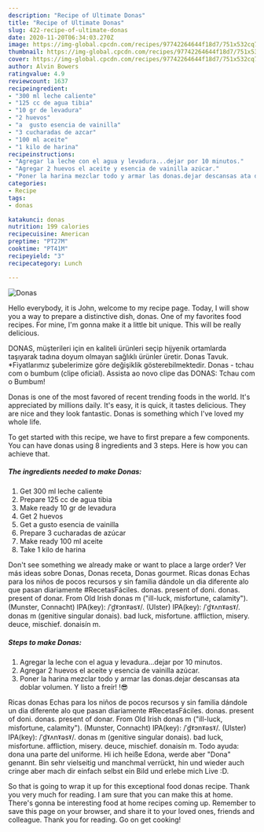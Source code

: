 ```yaml
---
description: "Recipe of Ultimate Donas"
title: "Recipe of Ultimate Donas"
slug: 422-recipe-of-ultimate-donas
date: 2020-11-20T06:34:03.270Z
image: https://img-global.cpcdn.com/recipes/97742264644f18d7/751x532cq70/donas-foto-principal.jpg
thumbnail: https://img-global.cpcdn.com/recipes/97742264644f18d7/751x532cq70/donas-foto-principal.jpg
cover: https://img-global.cpcdn.com/recipes/97742264644f18d7/751x532cq70/donas-foto-principal.jpg
author: Alvin Bowers
ratingvalue: 4.9
reviewcount: 1637
recipeingredient:
- "300 ml leche caliente"
- "125 cc de agua tibia"
- "10 gr de levadura"
- "2 huevos"
- "a  gusto esencia de vainilla"
- "3 cucharadas de azcar"
- "100 ml aceite"
- "1 kilo de harina"
recipeinstructions:
- "Agregar la leche con el agua y levadura...dejar por 10 minutos."
- "Agregar 2 huevos el aceite y esencia de vainilla azúcar."
- "Poner la harina mezclar todo y armar las donas.dejar descansas ata doblar volumen. Y listo a freír! !😎"
categories:
- Recipe
tags:
- donas

katakunci: donas 
nutrition: 199 calories
recipecuisine: American
preptime: "PT27M"
cooktime: "PT41M"
recipeyield: "3"
recipecategory: Lunch

---
```



![Donas](https://img-global.cpcdn.com/recipes/97742264644f18d7/751x532cq70/donas-foto-principal.jpg)

Hello everybody, it is John, welcome to my recipe page. Today, I will show you a way to prepare a distinctive dish, donas. One of my favorites food recipes. For mine, I'm gonna make it a little bit unique. This will be really delicious.

DONAS, müşterileri için en kaliteli ürünleri seçip hijyenik ortamlarda taşıyarak tadına doyum olmayan sağlıklı ürünler üretir. Donas Tavuk. *Fiyatlarımız şubelerimize göre değişiklik gösterebilmektedir. Donas - tchau com o bumbum (clipe oficial). Assista ao novo clipe das DONAS: Tchau com o Bumbum!

Donas is one of the most favored of recent trending foods in the world. It's appreciated by millions daily. It's easy, it is quick, it tastes delicious. They are nice and they look fantastic. Donas is something which I've loved my whole life.


To get started with this recipe, we have to first prepare a few components. You can have donas using 8 ingredients and 3 steps. Here is how you can achieve that.

<!--inarticleads1-->

##### The ingredients needed to make Donas:

1. Get 300 ml leche caliente
1. Prepare 125 cc de agua tibia
1. Make ready 10 gr de levadura
1. Get 2 huevos
1. Get a  gusto esencia de vainilla
1. Prepare 3 cucharadas de azúcar
1. Make ready 100 ml aceite
1. Take 1 kilo de harina


Don&#39;t see something we already make or want to place a large order? Ver más ideas sobre Donas, Donas receta, Donas gourmet. Ricas donas Echas para los niños de pocos recursos y sin familia dándole un dia diferente alo que pasan diariamente #RecetasFáciles. donas. present of doni. donas. present of donar. From Old Irish donas m (&#34;ill-luck, misfortune, calamity&#34;). (Munster, Connacht) IPA(key): /ˈd̪ˠɔnˠəsˠ/. (Ulster) IPA(key): /ˈd̪ˠʌnˠəsˠ/. donas m (genitive singular donais). bad luck, misfortune. affliction, misery. deuce, mischief. donaisín m. 

<!--inarticleads2-->

##### Steps to make Donas:

1. Agregar la leche con el agua y levadura...dejar por 10 minutos.
1. Agregar 2 huevos el aceite y esencia de vainilla azúcar.
1. Poner la harina mezclar todo y armar las donas.dejar descansas ata doblar volumen. Y listo a freír! !😎


Ricas donas Echas para los niños de pocos recursos y sin familia dándole un dia diferente alo que pasan diariamente #RecetasFáciles. donas. present of doni. donas. present of donar. From Old Irish donas m (&#34;ill-luck, misfortune, calamity&#34;). (Munster, Connacht) IPA(key): /ˈd̪ˠɔnˠəsˠ/. (Ulster) IPA(key): /ˈd̪ˠʌnˠəsˠ/. donas m (genitive singular donais). bad luck, misfortune. affliction, misery. deuce, mischief. donaisín m. Todo ayuda: dona una parte del uniforme. Hi ich heiße Edona, werde aber &#34;Dona&#34; genannt. Bin sehr vielseitig und manchmal verrückt, hin und wieder auch cringe aber mach dir einfach selbst ein Bild und erlebe mich Live :D. 

So that is going to wrap it up for this exceptional food donas recipe. Thank you very much for reading. I am sure that you can make this at home. There's gonna be interesting food at home recipes coming up. Remember to save this page on your browser, and share it to your loved ones, friends and colleague. Thank you for reading. Go on get cooking!
